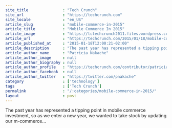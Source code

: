 ```yaml
---
site_title               : "Tech Crunch"
site_url                 : "https://techcrunch.com"
site_locale              : "en_US"
article_slug             : "mobile-commerce-in-2015"
article_title            : "Mobile Commerce In 2015"
article_image            : "https://tctechcrunch2011.files.wordpress.com/2015/01/mobilecommerce.jpg?w=764&h=400&crop=1"
article_url              : "https://techcrunch.com/2015/01/18/mobile-commerce-in-2015/"
article_published_at     : "2015-01-18T12:00:21-02:00"
article_description      : "The past year has represented a tipping point in mobile commerce investment, so as we enter a new year, we wanted to take stock by updating our m-commerce..."
article_author_name      : "Patricia Nakache"
article_author_image     : null
article_author_biography : null
article_author_profile   : "https://techcrunch.com/contributor/patricia-nakache/"
article_author_facebook  : null
article_author_twitter   : "https://twitter.com/pnakache"
category                 : ['technology']
tags                     : ['Tech Crunch']
permalink                : "/:categories/mobile-commerce-in-2015/"
layout                   : post
---
```


The past year has represented a tipping point in mobile commerce investment, so as we enter a new year, we wanted to take stock by updating our m-commerce...
